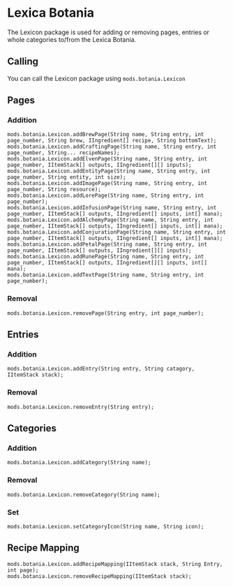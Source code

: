# Lexica Botania

The Lexicon package is used for adding or removing pages, entries or whole categories to/from the Lexica Botania.

## Calling
You can call the Lexicon package using `mods.botania.Lexicon`


## Pages
### Addition
```zenscript
mods.botania.Lexicon.addBrewPage(String name, String entry, int page_number, String brew, IIngredient[] recipe, String bottomText);
mods.botania.Lexicon.addCraftingPage(String name, String entry, int page_number, String... recipeNames);
mods.botania.Lexicon.addElvenPage(String name, String entry, int page_number, IItemStack[] outputs, IIngredient[][] inputs);
mods.botania.Lexicon.addEntityPage(String name, String entry, int page_number, String entity, int size);
mods.botania.Lexicon.addImagePage(String name, String entry, int page_number, String resource);
mods.botania.Lexicon.addLorePage(String name, String entry, int page_number);
mods.botania.Lexicon.addInfusionPage(String name, String entry, int page_number, IItemStack[] outputs, IIngredient[] inputs, int[] mana);
mods.botania.Lexicon.addAlchemyPage(String name, String entry, int page_number, IItemStack[] outputs, IIngredient[] inputs, int[] mana);
mods.botania.Lexicon.addConjurationPage(String name, String entry, int page_number, IItemStack[] outputs, IIngredient[] inputs, int[] mana);
mods.botania.Lexicon.addPetalPage(String name, String entry, int page_number, IItemStack[] outputs, IIngredient[][] inputs);
mods.botania.Lexicon.addRunePage(String name, String entry, int page_number, IItemStack[] outputs, IIngredient[][] inputs, int[] mana);
mods.botania.Lexicon.addTextPage(String name, String entry, int page_number);
```

### Removal
```zenscript
mods.botania.Lexicon.removePage(String entry, int page_number);
```


## Entries
### Addition
```zenscript
mods.botania.Lexicon.addEntry(String entry, String catagory, IItemStack stack);
```

### Removal
```zenscript
mods.botania.Lexicon.removeEntry(String entry);
```


## Categories
### Addition
```zenscript
mods.botania.Lexicon.addCategory(String name);
```

### Removal
``` zenscript
mods.botania.Lexicon.removeCategory(String name);
```

### Set
```zenscript
mods.botania.Lexicon.setCategoryIcon(String name, String icon);
```


## Recipe Mapping
```zenscript
mods.botania.Lexicon.addRecipeMapping(IItemStack stack, String Entry, int page);
mods.botania.Lexicon.removeRecipeMapping(IItemStack stack);
```
